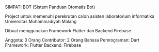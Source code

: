 SIMPATI BOT (Sistem Panduan Otomatis Bot)

Project untuk memenuhi perekrutan calon asisten laboratorium informatika Universitas Muhammadiyah Malang

Dibuat menggunakan Framework Flutter dan Backend Firebase

Anggota: 3 Orang
Contributor: 2 Orang
Bahasa Pemrograman: Dart
Framework: Flutter
Backend: Firebase

